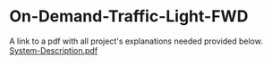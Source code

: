 # On-Demand-Traffic-Light-FWD
A link to a pdf with all project's explanations needed provided below.
[System-Description.pdf](https://github.com/azvbb/On-Demand-Traffic-Light-FWD/files/9854803/System-Description.pdf)
